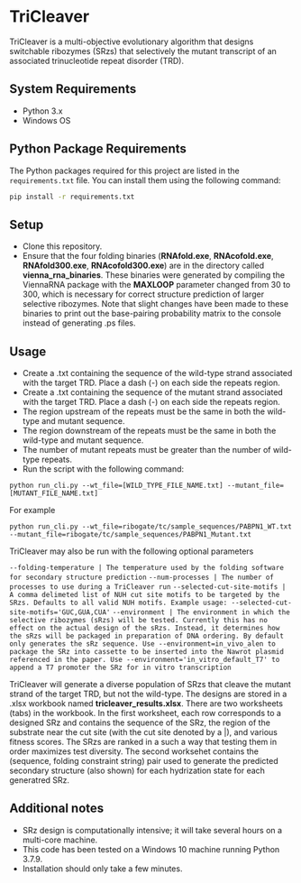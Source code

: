 # TriCleaver

TriCleaver is a multi-objective evolutionary algorithm that designs switchable ribozymes (SRzs) that selectively the mutant transcript of an associated trinucleotide repeat disorder (TRD).

## System Requirements
- Python 3.x
- Windows OS
    
## Python Package Requirements
    
The Python packages required for this project are listed in the `requirements.txt` file. You can install them using the following command:

```bash
pip install -r requirements.txt
```

## Setup

- Clone this repository.
- Ensure that the four folding binaries (**RNAfold.exe**, **RNAcofold.exe**, **RNAfold300.exe**, **RNAcofold300.exe**) are in the directory called **vienna_rna_binaries**. These binaries were generated by compiling the ViennaRNA package with the **MAXLOOP** parameter changed from 30 to 300, which is necessary for correct structure prediction of larger selective ribozymes. Note that slight changes have been made to these binaries to print out the base-pairing probability matrix to the console instead of generating .ps files.

## Usage

- Create a .txt containing the sequence of the wild-type strand associated with the target TRD. Place a dash (-) on each side the repeats region.
- Create a .txt containing the sequence of the mutant strand associated with the target TRD. Place a dash (-) on each side the repeats region.
- The region upstream of the repeats must be the same in both the wild-type and mutant sequence. 
- The region downstream of the repeats must be the same in both the wild-type and mutant sequence. 
- The number of mutant repeats must be greater than the number of wild-type repeats.
- Run the script with the following command:

`python run_cli.py --wt_file=[WILD_TYPE_FILE_NAME.txt] --mutant_file=[MUTANT_FILE_NAME.txt]`

For example

`python run_cli.py --wt_file=ribogate/tc/sample_sequences/PABPN1_WT.txt --mutant_file=ribogate/tc/sample_sequences/PABPN1_Mutant.txt`

TriCleaver may also be run with the following optional parameters

`--folding-temperature | The temperature used by the folding software for secondary structure prediction`
`--num-processes | The number of processes to use during a TriCleaver run`
`--selected-cut-site-motifs | A comma delimeted list of NUH cut site motifs to be targeted by the SRzs. Defaults to all valid NUH motifs. Example usage: --selected-cut-site-motifs='GUC,GUA,CUA'`
`--environment | The environment in which the selective ribozymes (sRzs) will be tested. Currently this has no effect on the actual design of the sRzs. Instead, it determines how the sRzs will be packaged in preparation of DNA ordering. By default only generates the sRz sequence. Use --environment=in_vivo_alen to package the SRz into cassette to be inserted into the Nawrot plasmid referenced in the paper. Use --environment='in_vitro_default_T7' to append a T7 promoter the SRz for in vitro transcription`

TriCleaver will generate a diverse population of SRzs that cleave the mutant strand of the target TRD, but not the wild-type. The designs are stored in a .xlsx workbook named **tricleaver_results.xlsx**. There are two worksheets (tabs) in the workbook. In the first worksheet, each row corresponds to a designed SRz and contains the sequence of the SRz, the region of the substrate near the cut site (with the cut site denoted by a |), and various fitness scores. The SRzs are ranked in a such a way that testing them in order maximizes test diversity. The second worksehet contains the (sequence, folding constraint string) pair used to generate the predicted secondary structure (also shown) for each hydrization state for each generatred SRz.

## Additional notes
- SRz design is computationally intensive; it will take several hours on a multi-core machine.
- This code has been tested on a Windows 10 machine running Python 3.7.9.
- Installation should only take a few minutes.